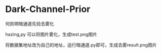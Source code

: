# Dark-Channel-Prior
何凯明暗通道先验去雾化 

hazing,py 可以将图片雾化，生成test.png图片

将数据集地址改为自己的地址，运行暗通道.py即可，生成去雾result.png图片
